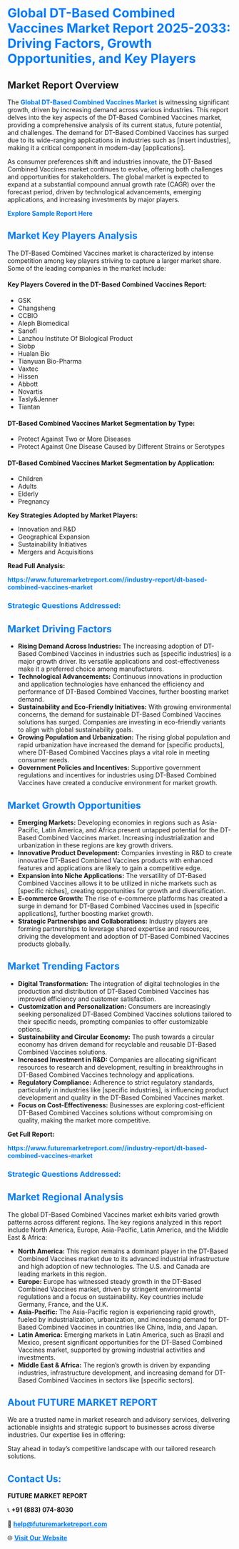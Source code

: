 <h1 style="color: #007BFF;">Global DT-Based Combined Vaccines Market Report 2025-2033: Driving Factors, Growth Opportunities, and Key Players</h1>

<section id="overview">
<h2>Market Report Overview</h2>
<p>The <a href="https://www.futuremarketreport.com//industry-report/dt-based-combined-vaccines-market" style="color: #007BFF; text-decoration: none;"><strong>Global DT-Based Combined Vaccines Market</strong></a> is witnessing significant growth, driven by increasing demand across various industries. This report delves into the key aspects of the DT-Based Combined Vaccines market, providing a comprehensive analysis of its current status, future potential, and challenges. The demand for DT-Based Combined Vaccines has surged due to its wide-ranging applications in industries such as [insert industries], making it a critical component in modern-day [applications].</p>
<p>As consumer preferences shift and industries innovate, the DT-Based Combined Vaccines market continues to evolve, offering both challenges and opportunities for stakeholders. The global market is expected to expand at a substantial compound annual growth rate (CAGR) over the forecast period, driven by technological advancements, emerging applications, and increasing investments by major players.</p>
</section>

<section id="overview">
<p><a href="https://www.futuremarketreport.com//request-sample/reportId=64632" style="color: #007BFF; text-decoration: none;"><strong>Explore Sample Report Here</strong></a></p>
</section>

<section id="key-players">
<h2 style="color: #007BFF;">Market Key Players Analysis</h2>
<p>The DT-Based Combined Vaccines market is characterized by intense competition among key players striving to capture a larger market share. Some of the leading companies in the market include:</p>
<h4>Key Players Covered in the DT-Based Combined Vaccines Report:</h4>
<ul><li>GSK</li><li>Changsheng</li><li>CCBIO</li><li>Aleph Biomedical</li><li>Sanofi</li><li>Lanzhou Institute Of Biological Product</li><li>Siobp</li><li>Hualan Bio</li><li>Tianyuan Bio-Pharma</li><li>Vaxtec</li><li>Hissen</li><li>Abbott</li><li>Novartis</li><li>Tasly&amp;Jenner</li><li>Tiantan</li></ul>
<h4>DT-Based Combined Vaccines Market Segmentation by Type:</h4>
<ul><li>Protect Against Two or More Diseases</li><li>Protect Against One Disease Caused by Different Strains or Serotypes</li></ul>

<h4>DT-Based Combined Vaccines Market Segmentation by Application:</h4>
<ul><li>Children</li><li>Adults</li><li>Elderly</li><li>Pregnancy</li></ul>
<p><strong>Key Strategies Adopted by Market Players:</strong></p>
<ul>
<li>Innovation and R&D</li>
<li>Geographical Expansion</li>
<li>Sustainability Initiatives</li>
<li>Mergers and Acquisitions</li>
</ul>
</section>

<section>
<p><strong>Read Full Analysis: </strong></p><a href="https://www.futuremarketreport.com//industry-report/dt-based-combined-vaccines-market" style="color: #007BFF; text-decoration: none;"><strong>https://www.futuremarketreport.com//industry-report/dt-based-combined-vaccines-market</strong></a>
<h3 style="color: #007BFF;">Strategic Questions Addressed:</h3>
</section>

<section id="driving-factors">
<h2 style="color: #007BFF;">Market Driving Factors</h2>
<ul>
<li><strong>Rising Demand Across Industries:</strong> The increasing adoption of DT-Based Combined Vaccines in industries such as [specific industries] is a major growth driver. Its versatile applications and cost-effectiveness make it a preferred choice among manufacturers.</li>
<li><strong>Technological Advancements:</strong> Continuous innovations in production and application technologies have enhanced the efficiency and performance of DT-Based Combined Vaccines, further boosting market demand.</li>
<li><strong>Sustainability and Eco-Friendly Initiatives:</strong> With growing environmental concerns, the demand for sustainable DT-Based Combined Vaccines solutions has surged. Companies are investing in eco-friendly variants to align with global sustainability goals.</li>
<li><strong>Growing Population and Urbanization:</strong> The rising global population and rapid urbanization have increased the demand for [specific products], where DT-Based Combined Vaccines plays a vital role in meeting consumer needs.</li>
<li><strong>Government Policies and Incentives:</strong> Supportive government regulations and incentives for industries using DT-Based Combined Vaccines have created a conducive environment for market growth.</li>
</ul>
</section>

<section id="growth-opportunities">
<h2 style="color: #007BFF;">Market Growth Opportunities</h2>
<ul>
<li><strong>Emerging Markets:</strong> Developing economies in regions such as Asia-Pacific, Latin America, and Africa present untapped potential for the DT-Based Combined Vaccines market. Increasing industrialization and urbanization in these regions are key growth drivers.</li>
<li><strong>Innovative Product Development:</strong> Companies investing in R&D to create innovative DT-Based Combined Vaccines products with enhanced features and applications are likely to gain a competitive edge.</li>
<li><strong>Expansion into Niche Applications:</strong> The versatility of DT-Based Combined Vaccines allows it to be utilized in niche markets such as [specific niches], creating opportunities for growth and diversification.</li>
<li><strong>E-commerce Growth:</strong> The rise of e-commerce platforms has created a surge in demand for DT-Based Combined Vaccines used in [specific applications], further boosting market growth.</li>
<li><strong>Strategic Partnerships and Collaborations:</strong> Industry players are forming partnerships to leverage shared expertise and resources, driving the development and adoption of DT-Based Combined Vaccines products globally.</li>
</ul>
</section>

<section id="trending-factors">
<h2 style="color: #007BFF;">Market Trending Factors</h2>
<ul>
<li><strong>Digital Transformation:</strong> The integration of digital technologies in the production and distribution of DT-Based Combined Vaccines has improved efficiency and customer satisfaction.</li>
<li><strong>Customization and Personalization:</strong> Consumers are increasingly seeking personalized DT-Based Combined Vaccines solutions tailored to their specific needs, prompting companies to offer customizable options.</li>
<li><strong>Sustainability and Circular Economy:</strong> The push towards a circular economy has driven demand for recyclable and reusable DT-Based Combined Vaccines solutions.</li>
<li><strong>Increased Investment in R&D:</strong> Companies are allocating significant resources to research and development, resulting in breakthroughs in DT-Based Combined Vaccines technology and applications.</li>
<li><strong>Regulatory Compliance:</strong> Adherence to strict regulatory standards, particularly in industries like [specific industries], is influencing product development and quality in the DT-Based Combined Vaccines market.</li>
<li><strong>Focus on Cost-Effectiveness:</strong> Businesses are exploring cost-efficient DT-Based Combined Vaccines solutions without compromising on quality, making the market more competitive.</li>
</ul>
</section>

<section>
<p><strong>Get Full Report: </strong></p><a href="https://www.futuremarketreport.com//industry-report/dt-based-combined-vaccines-market" style="color: #007BFF; text-decoration: none;"><strong>https://www.futuremarketreport.com//industry-report/dt-based-combined-vaccines-market</strong></a>
<h3 style="color: #007BFF;">Strategic Questions Addressed:</h3>
</section>


<section id="regional-analysis">
<h2 style="color: #007BFF;">Market Regional Analysis</h2>
<p>The global DT-Based Combined Vaccines market exhibits varied growth patterns across different regions. The key regions analyzed in this report include North America, Europe, Asia-Pacific, Latin America, and the Middle East & Africa:</p>
<ul>
<li><strong>North America:</strong> This region remains a dominant player in the DT-Based Combined Vaccines market due to its advanced industrial infrastructure and high adoption of new technologies. The U.S. and Canada are leading markets in this region.</li>
<li><strong>Europe:</strong> Europe has witnessed steady growth in the DT-Based Combined Vaccines market, driven by stringent environmental regulations and a focus on sustainability. Key countries include Germany, France, and the U.K.</li>
<li><strong>Asia-Pacific:</strong> The Asia-Pacific region is experiencing rapid growth, fueled by industrialization, urbanization, and increasing demand for DT-Based Combined Vaccines in countries like China, India, and Japan.</li>
<li><strong>Latin America:</strong> Emerging markets in Latin America, such as Brazil and Mexico, present significant opportunities for the DT-Based Combined Vaccines market, supported by growing industrial activities and investments.</li>
<li><strong>Middle East & Africa:</strong> The region’s growth is driven by expanding industries, infrastructure development, and increasing demand for DT-Based Combined Vaccines in sectors like [specific sectors].</li>
</ul>
</section>

<footer>
<h2 style="color: #007BFF;">About FUTURE MARKET REPORT</h2>
<p>We are a trusted name in market research and advisory services, delivering actionable insights and strategic support to businesses across diverse industries. Our expertise lies in offering:</p>

<p>Stay ahead in today’s competitive landscape with our tailored research solutions.</p>

<h2 style="color: #007BFF;">Contact Us:</h2>
<p><strong>FUTURE MARKET REPORT</strong></p>
<p>📞 <strong>+91 (883) 074-8030</strong></p>
<p>📧 <strong><a href="mailto:help@futuremarketreport.com" style="color: #007BFF;">help@futuremarketreport.com</a></strong></p>
<p>🌐 <strong><a href="https://www.futuremarketreport.com/" style="color: #007BFF;">Visit Our Website</a></strong></p>
</footer>